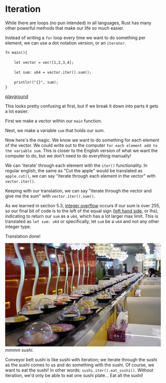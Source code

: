 # Iteration

While there are loops (no pun intended) in all languages, Rust has many other powerful methods that make our life so much easier.

Instead of writing a `for` loop every time we want to do something per element, we can use a dot notation version, or an `iterator`. 

```
fn main(){

    let vector = vec![1,2,3,4];

    let sum: u64 = vector.iter().sum();

    println!("{}", sum);
}
```

[playground](https://play.rust-lang.org/?version=stable&mode=debug&edition=2018&gist=cfc0e98847143188b295c895ea1b2466)

This looks pretty confusing at first, but if we break it down into parts it gets a lot easier.

First we make a vector within our `main` function.

Next, we make a variable `sum` that holds our sum.

Now here's the magic. We know we want to do something for each element of the vector. We could write out to the computer `for each element add to the variable sum`. This is closer to the English version of what we want the computer to do, but we don't need to do everything manually!

We can 'iterate' through each element with the `iter()` functionality. In regular english, the same as "Cut the apple" would be translated as `apple.cut()`, we can say "iterate through each element in the vector" with `vector.iter()`. 

Keeping with our translation, we can say "iterate through the vector and give me the sum" with `vector.iter().sum()`. 

As we learned in section 5.3, [integer overflow](../Chapter_5_5_3_Integer_Overflow.md) occurs if our sum is over 255, so our final bit of code is to the left of the equal sign ([left hand side](https://en.wikipedia.org/wiki/Sides_of_an_equation), or lhs), indicating to return our `sum` as a `u64`, which has a lot larger max limit. This is translated as `let sum: u64` or specifically, let `sum` be a `u64` and not any other integer type.

Translation done!

![sushi](../img/sushi.jpg) 
*mmmm sushi.*

Conveyor belt sushi is like sushi with iteration; we iterate through the sushi as the sushi comes to us and do something with the sushi. Of course, we want to eat the sushi! In other words: `sushi.iter().eat_sushi()`. Without iteration, we'd only be able to eat one sushi plate... Eat all the sushi!